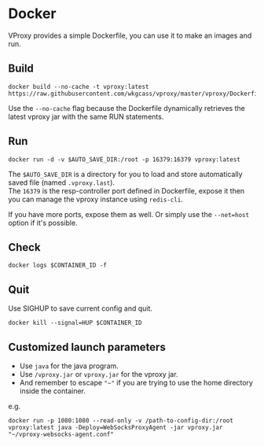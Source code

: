# Docker

VProxy provides a simple Dockerfile, you can use it to make an images and run.

## Build

```
docker build --no-cache -t vproxy:latest https://raw.githubusercontent.com/wkgcass/vproxy/master/vproxy/Dockerfile
```

Use the `--no-cache` flag because the Dockerfile dynamically retrieves the latest vproxy jar with the same RUN statements.

## Run

```
docker run -d -v $AUTO_SAVE_DIR:/root -p 16379:16379 vproxy:latest
```

The `$AUTO_SAVE_DIR` is a directory for you to load and store automatically saved file (named `.vproxy.last`).  
The `16379` is the resp-controller port defined in Dockerfile, expose it then you can manage the vproxy instance using `redis-cli`.

If you have more ports, expose them as well. Or simply use the `--net=host` option if it's possible.

## Check

```
docker logs $CONTAINER_ID -f
```

## Quit

Use SIGHUP to save current config and quit.

```
docker kill --signal=HUP $CONTAINER_ID
```

## Customized launch parameters

* Use `java` for the java program.
* Use `/vproxy.jar` or `vproxy.jar` for the vproxy jar.
* And remember to escape `"~"` if you are trying to use the home directory inside the container.

e.g.

```
docker run -p 1080:1080 --read-only -v /path-to-config-dir:/root vproxy:latest java -Deploy=WebSocksProxyAgent -jar vproxy.jar "~/vproxy-websocks-agent.conf"
```
